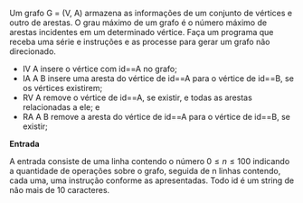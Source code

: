 Um grafo G = (V, A) armazena as informações de um conjunto de vértices e outro de arestas. O grau máximo de um grafo é o número máximo  de arestas incidentes em um determinado vértice. Faça um programa que receba uma série e instruções e as processe para gerar um grafo não direcionado.

* IV A insere o vértice com id==A no grafo;
* IA A B insere uma aresta do vértice de id==A para o vértice de id==B, se os vértices existirem;
* RV A remove o vértice de id==A, se existir, e todas as arestas relacionadas a ele; e
* RA A B remove a aresta do vértice de id==A para o vértice de id==B, se existir;

**Entrada**

A entrada consiste de uma linha contendo o número $0≤n≤100$ indicando a quantidade de operações sobre o grafo, seguida de n linhas contendo, cada uma, uma instrução conforme as apresentadas. Todo id é um string de não mais de 10 caracteres.